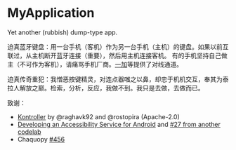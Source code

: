 # MyApplication

Yet another (rubbish) dump-type app.

迫真蓝牙键盘：用一台手机（客机）作为另一台手机（主机）的键盘。如果以前互联过，从主机断开蓝牙连接（重要），然后用主机连接客机。
有的手机坚持自己做主（不可作为客机），请痛骂手机厂商。[一加](https://forums.oneplus.com/threads/converting-one-plus-devices-into-a-bluetooth-controller-mouse-keyboard-etc.1192272/)等提供了对线通道。

迫真传奇重犯：我憎恶按键精灵，对连点器嗤之以鼻，却忠于机机交互，奉其为泰拉人解放之巅。检索，分析，反应，我做不到。我只是去做，去做而已。

致谢：
- [Kontroller](https://github.com/raghavk92/Kontroller) by @raghavk92 and @rostopira (Apache-2.0)
- [Developing an Accessibility Service for Android](https://codelabs.developers.google.com/codelabs/developing-android-a11y-service/) and [#27 from another codelab](https://github.com/googlecodelabs/android-accessibility/issues/27)
- Chaquopy [#456](https://github.com/chaquo/chaquopy/issues/456)